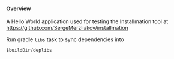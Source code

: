 #### Overview ####

A Hello World application used for testing the Installmation tool 
at https://github.com/SergeMerzliakov/installmation

Run gradle `libs` task to sync dependencies into 

    $buildDir/deplibs
